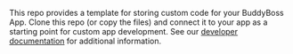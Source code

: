 This repo provides a template for storing custom code for your BuddyBoss App. Clone this repo (or copy the files) and connect it to your app as a starting point for custom app development. See our [developer documentation](https://www.buddyboss.com/resources/dev-docs/app-development/) for additional information.